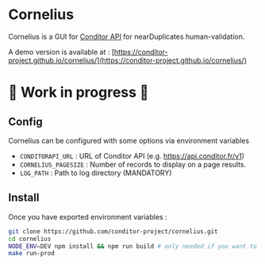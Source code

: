 # Cornelius
Cornelius is a GUI for [Conditor API](https://github.com/conditor-project/api) for nearDuplicates human-validation.

A demo version is available at : [https://conditor-project.github.io/cornelius/](https://conditor-project.github.io/cornelius/)

# :construction_worker: Work in progress :construction:


## Config

Cornelius can be configured with some options via environment variables
  - `CONDITORAPI_URL` : URL of Conditor API (e.g. https://api.conditor.fr/v1)
  - `CORNELIUS_PAGESIZE` : Number of records to display on a page results.
  - `LOG_PATH` : Path to log directory (MANDATORY)

## Install

Once you have exported environment variables :

```bash
git clone https://github.com/conditor-project/cornelius.git
cd cornelius
NODE_ENV=DEV npm install && npm run build # only needed if you want to overload default configuration
make run-prod
```
